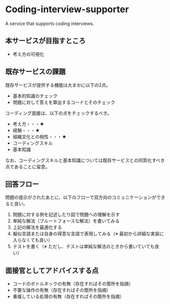 # Coding-interview-supporter
A service that supports coding interviews.

## 本サービスが目指すところ

* 考え方の可視化

## 既存サービスの課題

既存サービスが提供する機能は大まかに以下の2点。

* 基本的知識のチェック
* 問題に対して答えを算出するコードとそのチェック

コーディング面接は、以下の点をチェックするべき。

* 考え方・・・★
* 経験・・・★
* 組織文化との相性・・・★
* コーディングスキル
* 基本知識

なお、コーディングスキルと基本知識については既存サービスとの同質化すべき点であることに留意。

## 回答フロー

問題の提示がされたあとに、以下のフローで双方向のコミュニケーションができると良い。

1. 問題に対する例を記述したり図で問題への理解を示す
2. 単純な解法（ブルートフォースな解法）を書いてみる
3. 上記の解法を最適化する
4. 擬似言語または自身の得意な言語で表現してみる（※ 最初から詳細な実装に入らなくても良い）
6. テストを書く（※ ただし、テストは単純な解法のときから書いていても良い）

## 面接官としてアドバイスする点

* コードのボトルネックの有無（存在すればその箇所を指摘）
* 不要な操作の有無（存在すればその箇所を指摘）
* 重複している処理の有無（存在すればその箇所を指摘）
